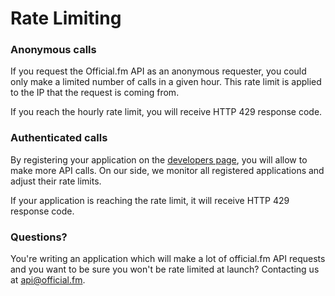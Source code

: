 # Rate Limiting

### Anonymous calls

If you request the Official.fm API as an anonymous requester, you could only make a limited number of calls in a given hour. This rate limit is applied to the IP that the request is coming from.

If you reach the hourly rate limit, you will receive HTTP 429 response code.

### Authenticated calls

By registering your application on the [developers page](http://official.fm/developers), you will allow to make more API calls. On our side, we monitor all registered applications and adjust their rate limits.

If your application is reaching the rate limit, it will receive HTTP 429 response code.

### Questions?

You're writing an application which will make a lot of official.fm API requests and you want to be sure you won't be rate limited at launch? Contacting us at [api@official.fm](mailto:api@official.fm).